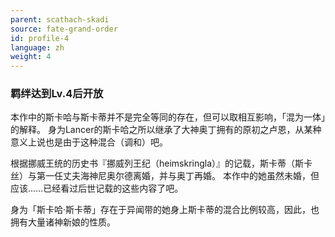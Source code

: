 ```yaml
---
parent: scathach-skadi
source: fate-grand-order
id: profile-4
language: zh
weight: 4
---
```


### 羁绊达到Lv.4后开放

本作中的斯卡哈与斯卡蒂并不是完全等同的存在，但可以取相互影响，「混为一体」的解释。
身为Lancer的斯卡哈之所以继承了大神奥丁拥有的原初之卢恩，从某种意义上说也是由于这种混合（调和）吧。

根据挪威王统的历史书『挪威列王纪（heimskringla）』的记载，斯卡蒂（斯卡丝）与第一任丈夫海神尼奥尔德离婚，并与奥丁再婚。
本作中的她虽然未婚，但应该……已经看过后世记载的这些内容了吧。

身为「斯卡哈·斯卡蒂」存在于异闻带的她身上斯卡蒂的混合比例较高，因此，也拥有大量诸神新娘的性质。

